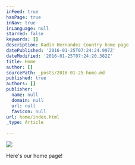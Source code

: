 ```yaml
---
inFeed: true
hasPage: true
inNav: true
inLanguage: null
starred: false
keywords: []
description: Kadin Hernandez Country home page
datePublished: '2016-01-25T07:24:24.997Z'
dateModified: '2016-01-25T07:24:20.382Z'
title: Home
author: []
sourcePath: _posts/2016-01-25-home.md
published: true
authors: []
publisher:
  name: null
  domain: null
  url: null
  favicon: null
url: home/index.html
_type: Article

---
```

![](https://s3-us-west-2.amazonaws.com/the-grid-img/p/7da14400684eb6082729d7834c18477d7706e50b.jpg)

Here's our home page!